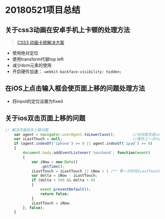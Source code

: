 # 20180521项目总结

## 关于css3动画在安卓手机上卡顿的处理方法

> [CSS3 动画卡顿解决方案](https://blog.csdn.net/yeana1/article/details/52756871/)

- 使用绝对定位
- 使用transform代替top left
- 减少dom元素的使用
- 开启硬件加速：`-webkit-backface-visibility: hidden;` 

## 在iOS上点击输入框会使页面上移的问题处理方法

- 将input的定位设置为fixed

## 关于ios双击页面上移的问题

```javascript
// 解决页面双击上移问题
	var agent = navigator.userAgent.toLowerCase();        //检测是否是ios
    var iLastTouch = null;                                //缓存上一次tap的时间
    if (agent.indexOf('iphone') >= 0 || agent.indexOf('ipad') >= 0)
    {
        document.body.addEventListener('touchend', function(event)
        {
            var iNow = new Date()
                .getTime();
            iLastTouch = iLastTouch || iNow + 1 /** 第一次时将iLastTouch设为当前时间+1 */ ;
            var delta = iNow - iLastTouch;
            if (delta < 500 && delta > 0)
            {
                event.preventDefault();
                return false;
            }
            iLastTouch = iNow;
        }, false);
    }
```

